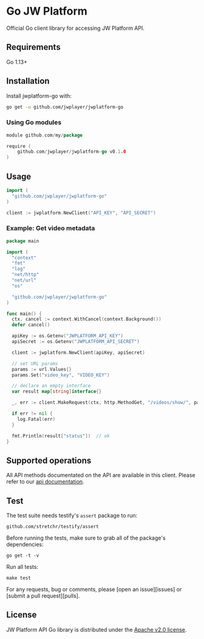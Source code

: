 # Go JW Platform

Official Go client library for accessing JW Platform API.

## Requirements

Go 1.13+

## Installation

Install jwplatform-go with:

```sh
go get -u github.com/jwplayer/jwplatform-go
```

### Using Go modules

``` go
module github.com/my/package

require (
    github.com/jwplayer/jwplatform-go v0.1.0
)
```

## Usage

```go
import (
  "github.com/jwplayer/jwplatform-go"
)

client := jwplatform.NewClient("API_KEY", "API_SECRET")
```

### Example: Get video metadata

```go
package main

import (
  "context"
  "fmt"
  "log"
  "net/http"
  "net/url"
  "os"

  "github.com/jwplayer/jwplatform-go"
)

func main() {
  ctx, cancel := context.WithCancel(context.Background())
  defer cancel()

  apiKey := os.Getenv("JWPLATFORM_API_KEY")
  apiSecret := os.Getenv("JWPLATFORM_API_SECRET")

  client := jwplatform.NewClient(apiKey, apiSecret)

  // set URL params
  params := url.Values{}
  params.Set("video_key", "VIDEO_KEY")

  // declare an empty interface
  var result map[string]interface{}

  _, err := client.MakeRequest(ctx, http.MethodGet, "/videos/show/", params, &result)

  if err != nil {
  	log.Fatal(err)
  }

  fmt.Println(result["status"])  // ok
}
```

## Supported operations

All API methods documentated on the API are available in this client. Please refer to our [api documentation](https://developer.jwplayer.com/jwplayer/reference).

## Test

The test suite needs testify's `assert` package to run:

    github.com/stretchr/testify/assert

Before running the tests, make sure to grab all of the package's dependencies:

    go get -t -v

Run all tests:

    make test

For any requests, bug or comments, please [open an issue][issues] or [submit a
pull request][pulls].

## License

JW Platform API Go library is distributed under the
[Apache v2.0 license](LICENSE).
